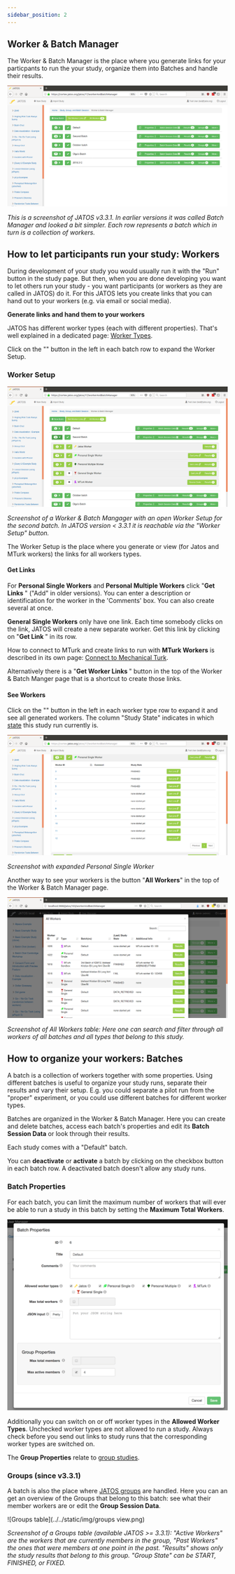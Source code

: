 ```yaml
---
sidebar_position: 2
---
```


## Worker & Batch Manager

The Worker & Batch Manager is the place where you generate links for your particpants to run the your study, organize them into Batches and handle their results.

![Worker & Batch manager screenshot](../../../static/img/worker_and_batch_manager1.png)

_This is a screenshot of JATOS v3.3.1. In earlier versions it was called Batch Manager and looked a bit simpler. Each row represents a batch which in turn is a collection of workers._

## How to let participants run your study: Workers

During development of your study you would usually run it with the "Run" button in the study page. But then, when you are done developing you want to let others run your study - you want participants (or workers as they are called in JATOS) do it. For this JATOS lets you create links that you can hand out to your workers (e.g. via email or social media).

**Generate links and hand them to your workers**

JATOS has different worker types (each with different properties). That's well explained in a dedicated page: [Worker Types](Worker-Types.html).

Click on the "<span class="glyphicon glyphicon-chevron-right"></span>" button in the left in each batch row to expand the Worker Setup.

### Worker Setup

![Worker Setup](../../../static/img/worker_and_batch_manager2.png)

_Screenshot of a Worker & Batch Mangager with an open Worker Setup for the second batch. In JATOS version < 3.3.1 it is reachable via the "Worker Setup" button._

The Worker Setup is the place where you generate or view (for Jatos and MTurk workers) the links for all workers types.

#### Get Links

For **Personal Single Workers** and **Personal Multiple Workers** click "**Get Links <span class="glyphicon glyphicon-link"></span>**" ("Add" in older versions). You can enter a description or identification for the worker in the 'Comments' box. You can also create several at once.

**General Single Workers** only have one link. Each time somebody clicks on the link, JATOS will create a new separate worker. Get this link by clicking on "**Get Link <span class="glyphicon glyphicon-link"></span>**" in its row.

How to connect to MTurk and create links to run with **MTurk Workers** is described in its own page: [Connect to Mechanical Turk](Connect-to-Mechanical-Turk.html).

Alternatively there is a "**Get Worker Links <span class="glyphicon glyphicon-link"></span>**" button in the top of the Worker & Batch Manger page that is a shortcut to create those links.

#### See Workers

Click on the "<span class="glyphicon glyphicon-chevron-right"></span>" button in the left in each worker type row to expand it and see all generated workers. The column "Study State" indicates in which [state](Manage-Results.html#state) this study run currently is.

![Worker Table](../../../static/img/worker_and_batch_manager4.png)

_Screenshot with expanded Personal Single Worker_

Another way to see your workers is the button "**All Workers**" in the top of the Worker & Batch Manager page.

![All Workers Table](../../../static/img/worker_and_batch_manager6.png)

_Screenshot of All Workers table: Here one can search and filter through all workers of all batches and all types that belong to this study._


## How to organize your workers: Batches

A batch is a collection of workers together with some properties. Using different batches is useful to organize your study runs, separate their results and vary their setup. E.g. you could separate a pilot run from the "proper" experiment, or you could use different batches for different worker types.

Batches are organized in the Worker & Batch Manager. Here you can create and delete batches, access each batch's properties and edit its **Batch Session Data** or look through their results.

Each study comes with a "Default" batch.

You can **deactivate** or **activate** a batch by clicking on the checkbox button in each batch row. A deactivated batch doesn't allow any study runs.

### Batch Properties

For each batch, you can limit the maximum number of workers that will ever be able to run a study in this batch by setting the **Maximum Total Workers**.

![Worker & Batch manager screenshot](../../../static/img/batch_properties.png)

Additionally you can switch on or off worker types in the **Allowed Worker Types**. Unchecked worker types are not allowed to run a study. Always check before you send out links to study runs that the corresponding worker types are switched on.

The **Group Properties** relate to [group studies](Write-Group-Studies-I-Setup.html#group-settings-in-each-batchs-properties).

### Groups (since v3.3.1)

A batch is also the place where [JATOS groups](Write-Group-Studies-I-Setup.html) are handled. Here you can an get an overview of the Groups that belong to this batch: see what their member workers are or edit the **Group Session Data**.

![Groups table](../../static/img/groups view.png)

_Screenshot of a Groups table (available JATOS >= 3.3.1): "Active Workers" are the workers that are currently members in the group, "Past Workers" the ones that were members at one point in the past. "Results" shows only the study results that belong to this group. "Group State" can be START, FINISHED, or FIXED._
